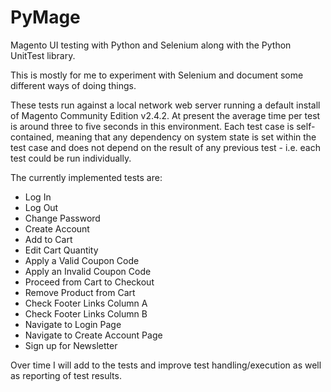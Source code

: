 # PyMage

Magento UI testing with Python and Selenium along with the Python UnitTest
library.

This is mostly for me to experiment with Selenium and document some different
ways of doing things.

These tests run against a local network  web server running a default install
of Magento Community Edition v2.4.2. At present the average time per test is
around three to five seconds in this environment. Each test case is
self-contained, meaning that any dependency on system state is set within the
test case and does not depend on the result of any previous test - i.e. each
test could be run individually.

The currently implemented tests are:
- Log In
- Log Out
- Change Password
- Create Account
- Add to Cart
- Edit Cart Quantity
- Apply a Valid Coupon Code
- Apply an Invalid Coupon Code
- Proceed from Cart to Checkout
- Remove Product from Cart
- Check Footer Links Column A
- Check Footer Links Column B
- Navigate to Login Page
- Navigate to Create Account Page
- Sign up for Newsletter

Over time I will add to the tests and improve test handling/execution as well
as reporting of test results.
